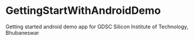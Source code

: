 # GettingStartWithAndroidDemo
Getting started android demo app for GDSC Silicon Institute of Technology, Bhubaneswar
